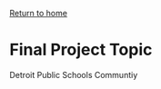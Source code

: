 [Return to home](https://danieldistler-1.github.io/Distler-portfolio/)

# Final Project Topic
Detroit Public Schools Communtiy 
